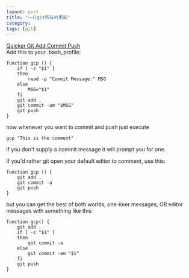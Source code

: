 ```yaml
---
layout: post
title: "一行git所有的更新"
category: 
tags: [git]
---
```

[Quicker Git Add Commit Push](https://coderwall.com/p/vej4iw)  
 Add this to your .bash_profile:

    function gcp () {
        if [ -z "$1" ]
        then
            read -p "Commit Message:" MSG
        else
            MSG="$1"
        fi
        git add .
        git commit -am "$MSG"
        git push
    }

now whenever you want to commit and push just execute

    gcp "This is the comment"

if you don't supply a commit message it will prompt you for one.  

If you'd rather git open your default editor to comment, use this:  

    function gcp () {
        git add .
        git commit -a
        git push
    }

but you can get the best of both worlds, one-liner messages, OR editor messages with something like this:

    function gcp() {
        git add .
        if [ -z "$1" ]
        then
            git commit -a
        else
            git commit -am "$1"
        fi
        git push
    }
